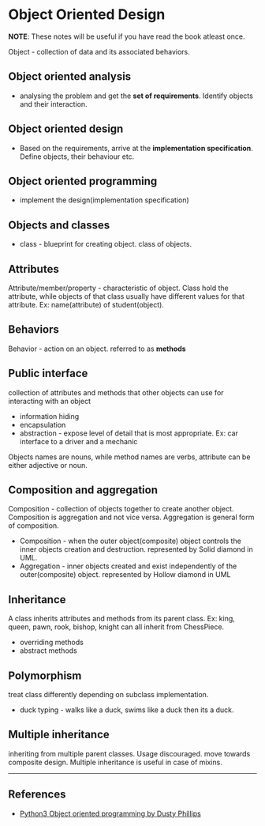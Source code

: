 # Object Oriented Design

**NOTE**: These notes will be useful if you have read the book atleast once.

Object - collection of data and its associated behaviors.

## Object oriented analysis

* analysing the problem and get the **set of requirements**. Identify objects and their interaction.

## Object oriented design

* Based on the requirements, arrive at the **implementation specification**. Define objects, their behaviour etc.

## Object oriented programming

* implement the design(implementation specification)

## Objects and classes

* class - blueprint for creating object. class of objects.

## Attributes

Attribute/member/property - characteristic of object.
Class hold the attribute, while objects of that class usually have different values for that attribute. Ex: name(attribute) of student(object).

## Behaviors

Behavior - action on an object. referred to as **methods**

## Public interface

collection of attributes and methods that other objects can use for interacting with an object

* information hiding
* encapsulation
* abstraction - expose level of detail that is most appropriate. Ex: car interface to a driver and a mechanic

Objects names are nouns, while method names are verbs, attribute can be either adjective or noun.

## Composition and aggregation

Composition - collection of objects together to create another object.
Composition is aggregation and not vice versa. Aggregation is general form of composition.

* Composition - when the outer object(composite) object controls the inner objects creation and destruction. represented by Solid diamond in UML.
* Aggregation - inner objects created and exist independently of the outer(composite) object. represented by Hollow diamond in UML

## Inheritance

A class inherits attributes and methods from its parent class. Ex: king, queen, pawn, rook, bishop, knight can all inherit from ChessPiece.

* overriding methods
* abstract methods

## Polymorphism

treat class differently depending on subclass implementation.

* duck typing - walks like a duck, swims like a duck then its a duck.

## Multiple inheritance

inheriting from multiple parent classes.
Usage discouraged. move towards composite design.
Multiple inheritance is useful in case of mixins.

---

## References

* [Python3 Object oriented programming by Dusty Phillips](https://www.amazon.in/dp/B005O9OFWQ/ref=dp-kindle-redirect?_encoding=UTF8&btkr=1)
